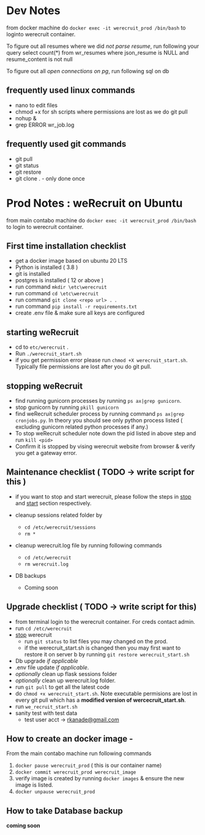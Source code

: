 # Dev Notes

from docker machine do `docker exec -it werecruit_prod /bin/bash` to loginto werecruit container.

To figure out all resumes where we did *not parse resume*, run following your query
select count(*) from wr_resumes 
where json_resume is NULL and resume_content is not null

To figure out all *open connections on pg*, run following sql on db


## frequently used linux commands
- nano to edit files
- chmod +x for sh scripts where permissions are lost as we do git pull
- nohup <command to be executed> &
- grep ERROR wr_job.log


## frequently used git commands
- git pull
- git status
- git restore
- git clone <repo name> . - only done once


# Prod Notes : weRecruit on Ubuntu

from main contabo machine do `docker exec -it werecruit_prod /bin/bash` to login to werecruit container.

## First time installation checklist
* get a docker image based on ubuntu 20 LTS
* Python is installed ( 3.8 )
* git is installed
* postgres is installed ( 12 or above )
* run command `mkdir \etc\werecruit`
* run command `cd \etc\werecruit`
* run command `git clone <repo url> . `.
* run command `pip install -r requirements.txt` 
* create .env file & make sure all keys are configured

## starting weRecruit
* cd to `etc/werecruit` .
* Run `./werecruit_start.sh`
* if you get permission error please run `chmod +X werecruit_start.sh`. Typically file permissions are lost after you do git pull.

## stopping weRecruit
- find running gunicorn processes by running `ps ax|grep gunicorn`.
- stop gunicorn by running `pkill gunicorn` 
- find weRecruit scheduler process by running command `ps ax|grep cronjobs.py`. In theory you should see only python process listed ( excluding gunicorn related python processes if any.)
- To stop weRecruit scheduler note down the pid listed in above step and run `kill <pid>`
- Confirm it is stopped by vising werecruit website from browser & verify you get a gateway error.

## Maintenance checklist ( TODO -> write script for this )
- if you want to stop and start werecruit, please follow the steps in [stop](#stopping-weRecruit) and [start](#starting-weRecruit) section respectively.
- cleanup sessions related folder by 
    - `cd /etc/werecruit/sessions`
    - `rm *`
- cleanup werecruit.log file by running following commands 
    - `cd /etc/werecruit` 
    - `rm werecruit.log`

- DB backups 
    - Coming soon

## Upgrade checklist ( TODO -> write script for this)
- from terminal login to the werecruit container. For creds contact admin.
- run  `cd /etc/werecruit` 
- [stop](#stopping-werecruit) werecruit  
    - run `git status` to list files you may changed on the prod.  
    - if the werecruit_start.sh is changed then you may first want to restore it on server b by running `git restore werecruit_start.sh`
- Db upgrade *if applicable*
- .env file update *if applicable*.
- *optionally* clean up flask sessions folder
- *optionally* clean up werecruit.log folder.
- run `git pull` to get all the latest code
- do `chmod +x werecruit_start.sh`. Note executable permisions are lost in every git pull which has a **modified version of wercecruit_start.sh**.
- run `we_recruit_start.sh`
- sanity test with test data 
    - test user acct -> rkanade@gmail.com

## How to create an docker image - 
From the main contabo machine run following commands
1. `docker pause werecruit_prod` ( this is our container name)
2. `docker commit werecruit_prod werecruit_image`
3. verify image is created by running `docker images` & ensure the new image is listed.
3. `docker unpause werecruit_prod`

## How to take Database backup
**coming soon**




